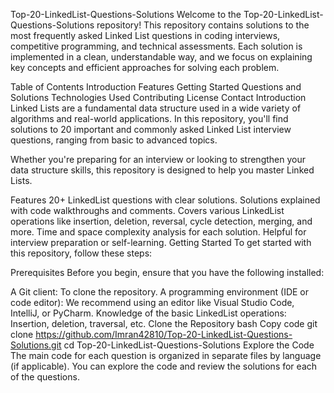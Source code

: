 Top-20-LinkedList-Questions-Solutions
Welcome to the Top-20-LinkedList-Questions-Solutions repository! This repository contains solutions to the most frequently asked Linked List questions in coding interviews, competitive programming, and technical assessments. Each solution is implemented in a clean, understandable way, and we focus on explaining key concepts and efficient approaches for solving each problem.

Table of Contents
Introduction
Features
Getting Started
Questions and Solutions
Technologies Used
Contributing
License
Contact
Introduction
Linked Lists are a fundamental data structure used in a wide variety of algorithms and real-world applications. In this repository, you'll find solutions to 20 important and commonly asked Linked List interview questions, ranging from basic to advanced topics.

Whether you're preparing for an interview or looking to strengthen your data structure skills, this repository is designed to help you master Linked Lists.

Features
20+ LinkedList questions with clear solutions.
Solutions explained with code walkthroughs and comments.
Covers various LinkedList operations like insertion, deletion, reversal, cycle detection, merging, and more.
Time and space complexity analysis for each solution.
Helpful for interview preparation or self-learning.
Getting Started
To get started with this repository, follow these steps:

Prerequisites
Before you begin, ensure that you have the following installed:

A Git client: To clone the repository.
A programming environment (IDE or code editor): We recommend using an editor like Visual Studio Code, IntelliJ, or PyCharm.
Knowledge of the basic LinkedList operations: Insertion, deletion, traversal, etc.
Clone the Repository
bash
Copy code
git clone https://github.com/Imran42810/Top-20-LinkedList-Questions-Solutions.git
cd Top-20-LinkedList-Questions-Solutions
Explore the Code
The main code for each question is organized in separate files by language (if applicable). You can explore the code and review the solutions for each of the questions.
